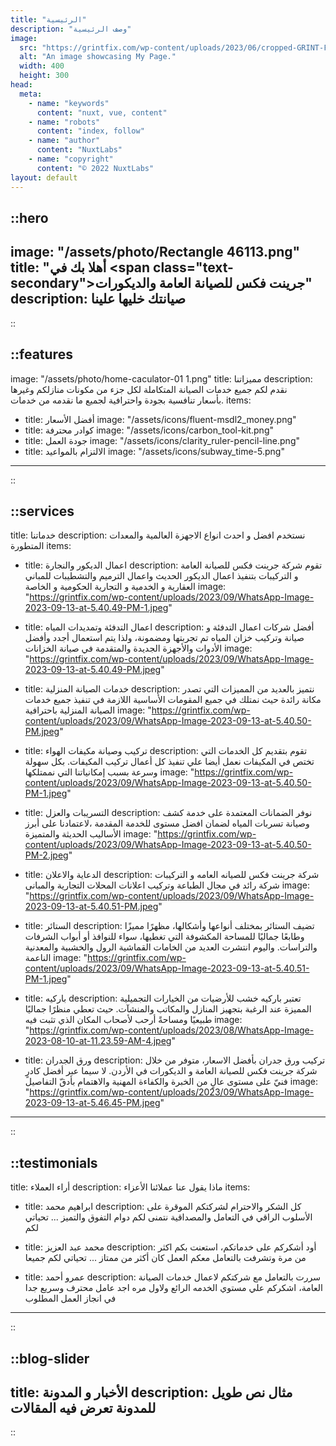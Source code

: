 ```yaml
---
title: "الرئيسية"
description: "وصف الرئيسية"
image:
  src: "https://grintfix.com/wp-content/uploads/2023/06/cropped-GRINT-FIX--e1690822820604.png"
  alt: "An image showcasing My Page."
  width: 400
  height: 300
head:
  meta:
    - name: "keywords"
      content: "nuxt, vue, content"
    - name: "robots"
      content: "index, follow"
    - name: "author"
      content: "NuxtLabs"
    - name: "copyright"
      content: "© 2022 NuxtLabs"
layout: default
---
```


::hero
---
image: "/assets/photo/Rectangle 46113.png"
title: "أهلا بك في <span class=\"text-secondary\">جرينت فكس</span> للصيانة العامة والديكورات"
description: صيانتك خليها علينا
---
::

::features
---
image: "/assets/photo/home-caculator-01 1.png"
title: مميزاتنا
description: نقدم لكم جميع خدمات الصيانة المتكاملة لكل جزء من مكونات منازلكم وغيرها<br />بأسعار تنافسية بجودة واحترافية لجميع ما نقدمه من خدمات.
items:
  - title: أفضل الأسعار
    image: "/assets/icons/fluent-msdl2_money.png"
  - title: كوادر محترفة
    image: "/assets/icons/carbon_tool-kit.png"
  - title: جودة العمل
    image: "/assets/icons/clarity_ruler-pencil-line.png"
  - title: الالتزام بالمواعيد
    image: "/assets/icons/subway_time-5.png"
---
::

::services
---
title: خدماتنا
description: نستخدم افضل و احدث انواع الاجهزة العالمية والمعدات المتطورة
items:
  - title: اعمال الديكور والنجارة
    description: تقوم شركة جرينت فكس للصيانة العامة و التركيبات بتنفيذ اعمال الديكور الحديث واعمال الترميم والتشطيبات للمباني  العقارية و الخدمية و التجارية  الحكومية و الخاصة
    image: "https://grintfix.com/wp-content/uploads/2023/09/WhatsApp-Image-2023-09-13-at-5.40.49-PM-1.jpeg"
    
  - title: اعمال التدفئة وتمديدات المياه
    description: أفضل شركات اعمال التدفئة و صيانة وتركيب خزان المياه تم تجربتها ومضمونة، ولذا يتم استعمال أجدد وأفضل الأدوات والأجهزة الجديدة والمتقدمة في صيانة الخزانات
    image: "https://grintfix.com/wp-content/uploads/2023/09/WhatsApp-Image-2023-09-13-at-5.40.49-PM.jpeg"

  - title: خدمات الصيانة المنزلية
    description: نتميز بالعديد من المميزات التي تصدر مكانة رائدة حيث نمتلك في جميع المقومات الأساسية اللازمة في تنفيذ جميع خدمات الصيانة المنزلية باحترافية
    image: "https://grintfix.com/wp-content/uploads/2023/09/WhatsApp-Image-2023-09-13-at-5.40.50-PM.jpeg"

  - title: تركيب وصيانة مكيفات الهواء
    description: تقوم بتقديم كل الخدمات التي تختص في المكيفات نعمل أيضا علي تنفيذ كل أعمال تركيب المكيفات. بكل سهولة وسرعة بسبب إمكانياتنا التي نممتلكها
    image: "https://grintfix.com/wp-content/uploads/2023/09/WhatsApp-Image-2023-09-13-at-5.40.50-PM-1.jpeg"

  - title: التسريبات والعزل
    description: نوفر الضمانات المعتمدة على خدمة كشف وصيانة تسربات المياه لضمان افضل مستوى للخدمة المقدمة ،لاعتمادنا على أبرز الأساليب الحديثة والمتميزة
    image: "https://grintfix.com/wp-content/uploads/2023/09/WhatsApp-Image-2023-09-13-at-5.40.50-PM-2.jpeg"

  - title: الدعاية والاعلان
    description: شركة جرينت فكس للصيانه العامه و التركيبات شركة رائد في مجال الطباعة وتركيب اعلانات المحلات التجارية والمبانى
    image: "https://grintfix.com/wp-content/uploads/2023/09/WhatsApp-Image-2023-09-13-at-5.40.51-PM.jpeg"

  - title: الستائر
    description: تضيف الستائر بمختلف أنواعها وأشكالها، مظهرًا مميزًا وطابعًا جماليًا للمساحة المكشوفة التي تغطيها، سواء للنوافذ أو أبواب الشرفات والتراسات. واليوم انتشرت العديد من الخامات القماشية الرول والخشبية والمعدنية الناعمة
    image: "https://grintfix.com/wp-content/uploads/2023/09/WhatsApp-Image-2023-09-13-at-5.40.51-PM-1.jpeg"

  - title: باركيه
    description: تعتبر باركيه خشب للأرضيات من الخيارات التجميلية المميزة عند الرغبة بتجهيز المنازل والمكاتب والمنشآت. حيث تعطي منظرًا جماليًا طبيعيًا ومساحةً أرحب لأصحاب المكان الذي تثبت فيه
    image: "https://grintfix.com/wp-content/uploads/2023/08/WhatsApp-Image-2023-08-10-at-11.23.59-AM-4.jpeg"

  - title: ورق الجدران
    description: تركيب ورق جدران بأفضل الاسعار، متوفر من خلال شركة جرينت فكس للصيانة العامة و الديكورات في الأردن. لا سيما عبر أفضل كادرٍ فنيّ على مستوى عالٍ من الخبرة والكفاءة المهنية والاهتمام بأدقّ التفاصيل
    image: "https://grintfix.com/wp-content/uploads/2023/09/WhatsApp-Image-2023-09-13-at-5.46.45-PM.jpeg"
---
::

::testimonials
---
title: أراء العملاء
description: ماذا يقول عنا عملائنا الأعزاء
items:
  - title: ابراهيم محمد
    description: كل الشكر والاحترام لشركتكم الموقرة على الأسلوب الراقي في التعامل والمصداقية نتمنى لكم دوام التفوق والتميز ... تحياتي لكم

  - title: محمد عبد العزيز
    description: أود أشكركم على خدماتكم، استعنت بكم اكثر من مرة وتشرفت بالتعامل معكم العمل كان أكثر من ممتاز ... تحياتي لكم جميعا
    
  - title: عمرو أحمد
    description: سررت بالتعامل مع شركتكم لاعمال خدمات الصيانة العامة، اشكركم علي مستوي الخدمه الرائع ولاول مره اجد عامل محترف وسريع جدا في انجاز العمل المطلوب
---
::


::blog-slider
---
title: الأخبار و المدونة
description: مثال نص طويل للمدونة تعرض فيه المقالات
---
::